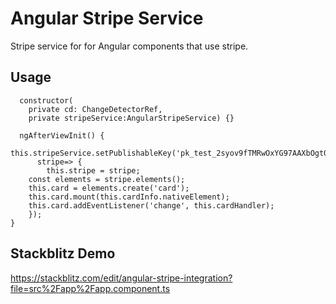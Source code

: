 # Angular Stripe Service

Stripe service for for Angular components that use stripe.

## Usage

```
  constructor(
    private cd: ChangeDetectorRef,
    private stripeService:AngularStripeService) {}

  ngAfterViewInit() {
    this.stripeService.setPublishableKey('pk_test_2syov9fTMRwOxYG97AAXbOgt008X6NL46o').then(
      stripe=> {
        this.stripe = stripe;
    const elements = stripe.elements();    
    this.card = elements.create('card');
    this.card.mount(this.cardInfo.nativeElement);
    this.card.addEventListener('change', this.cardHandler);
    });
}
```

## Stackblitz Demo

https://stackblitz.com/edit/angular-stripe-integration?file=src%2Fapp%2Fapp.component.ts


